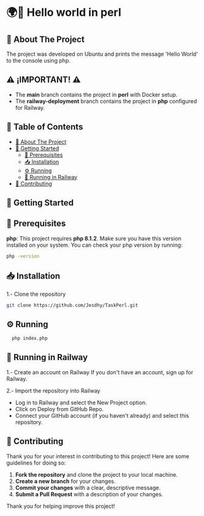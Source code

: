 # 🌍👋 Hello world in perl 

## 📘 About The Project
The project was developed on Ubuntu and prints the message 'Hello World' to the console using php.

## ⚠️ **¡IMPORTANT!** ⚠️

- The **main** branch contains the project in **perl** with Docker setup.
- The **railway-deployment** branch contains the project in **php** configured for Railway. 


## 📑 Table of Contents

- [📘 About The Project](#about-the-project)
- [🚀 Getting Started](#getting-started)
  - [🔧 Prerequisites](#prerequisites)
  - [📥 Installation](#installation)
  - [⚙️ Running](#running)
  - [🚀 Running in Railway](#running-with-railway)
- [🤝 Contributing](#contributing)

## 🚀 Getting Started
## 🔧 Prerequisites
**php**: This project requires **php 8.1.2**. Make sure you have this version installed on your system.
You can check your php version by running:
```bash
php -version
 ```
## 📥 Installation

1.- Clone the repository

   ```sh
   git clone https://github.com/Jesdhy/TaskPerl.git
  ```

## ⚙️ Running

  ```sh
    php index.php
   ```

## 🚀 Running in Railway
1.- Create an account on Railway
If you don't have an account, sign up for Railway.

2.- Import the repository into Railway

- Log in to Railway and select the New Project option.
- Click on Deploy from GitHub Repo.
- Connect your GitHub account (if you haven't already) and select this repository.


## 🤝 Contributing
Thank you for your interest in contributing to this project! Here are some guidelines for doing so:
1. **Fork the repository** and clone the project to your local machine.
2. **Create a new branch** for your changes.
3. **Commit your changes** with a clear, descriptive message.
4. **Submit a Pull Request** with a description of your changes.

Thank you for helping improve this project!